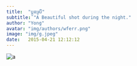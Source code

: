 ```yaml
---
title:  "ប្អូនស្រី"
subtitle: "A Beautiful shot during the night."
author: "Yong"
avatar: "img/authors/wferr.png"
image: "img/g.jpeg"
date:   2015-04-21 12:12:12
---
```


![a](/img/ipa/g.png)
